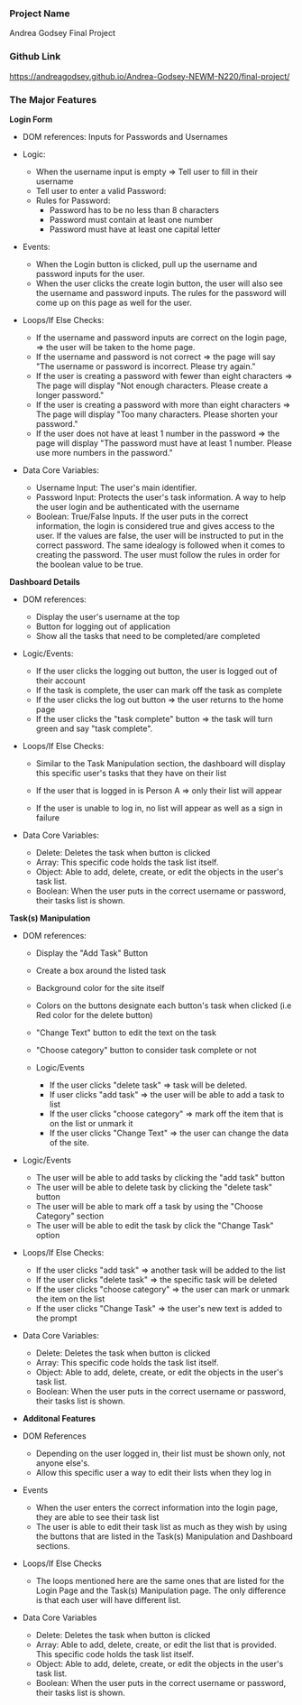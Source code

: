 ### Project Name

Andrea Godsey Final Project

### Github Link

https://andreagodsey.github.io/Andrea-Godsey-NEWM-N220/final-project/

### The Major Features

**Login Form**

- DOM references: Inputs for Passwords and Usernames

- Logic:

  - When the username input is empty => Tell user to fill in their username
  - Tell user to enter a valid Password:
  - Rules for Password:
    - Password has to be no less than 8 characters
    - Password must contain at least one number
    - Password must have at least one capital letter

- Events:

  - When the Login button is clicked, pull up the username and password inputs for the user.
  - When the user clicks the create login button, the user will also see the username and password inputs. The rules for the password will come up on this page as well for the user.

- Loops/If Else Checks:

  - If the username and password inputs are correct on the login page, => the user will be taken to the home page.
  - If the username and password is not correct => the page will say "The username or password is incorrect. Please try again."
  - If the user is creating a password with fewer than eight characters => The page will display "Not enough characters. Please create a longer password."
  - If the user is creating a password with more than eight characters => The page will display "Too many characters. Please shorten your password."
  - If the user does not have at least 1 number in the password => the page will display "The password must have at least 1 number. Please use more numbers in the password."

- Data Core Variables:

  - Username Input: The user's main identifier.
  - Password Input: Protects the user's task information. A way to help the user login and be authenticated with the username
  - Boolean: True/False Inputs. If the user puts in the correct information, the login is considered true and gives access to the user. If the values are false, the user will be instructed to put in the correct password. The same idealogy is followed when it comes to creating the password. The user must follow the rules in order for the boolean value to be true.

**Dashboard Details**

- DOM references:

  - Display the user's username at the top
  - Button for logging out of application
  - Show all the tasks that need to be completed/are completed

- Logic/Events:

  - If the user clicks the logging out button, the user is logged out of their account
  - If the task is complete, the user can mark off the task as complete
  - If the user clicks the log out button => the user returns to the home page
  - If the user clicks the "task complete" button => the task will turn green and say "task complete".

- Loops/If Else Checks:

  - Similar to the Task Manipulation section, the dashboard will display this specific user's tasks that they have on their list

  - If the user that is logged in is Person A => only their list will appear

  - If the user is unable to log in, no list will appear as well as a sign in failure

- Data Core Variables:
  - Delete: Deletes the task when button is clicked
  - Array: This specific code holds the task list itself.
  - Object: Able to add, delete, create, or edit the objects in the user's task list.
  - Boolean: When the user puts in the correct username or password, their tasks list is shown.

**Task(s) Manipulation**

- DOM references:

  - Display the "Add Task" Button
  - Create a box around the listed task
  - Background color for the site itself
  - Colors on the buttons designate each button's task when clicked (i.e Red color for the delete button)
  - "Change Text" button to edit the text on the task
  - "Choose category" button to consider task complete or not

  - Logic/Events
    - If the user clicks "delete task" => task will be deleted.
    - If user clicks "add task" => the user will be able to add a task to list
    - If the user clicks "choose category" => mark off the item that is on the list or unmark it
    - If the user clicks "Change Text" => the user can change the data of the site.

- Logic/Events

  - The user will be able to add tasks by clicking the "add task" button
  - The user will be able to delete task by clicking the "delete task" button
  - The user will be able to mark off a task by using the "Choose Category" section
  - The user will be able to edit the task by click the "Change Task" option

- Loops/If Else Checks:

  - If the user clicks "add task" => another task will be added to the list
  - If the user clicks "delete task" => the specific task will be deleted
  - If the user clicks "choose category" => the user can mark or unmark the item on the list
  - If the user clicks "Change Task" => the user's new text is added to the prompt

- Data Core Variables:

  - Delete: Deletes the task when button is clicked
  - Array: This specific code holds the task list itself.
  - Object: Able to add, delete, create, or edit the objects in the user's task list.
  - Boolean: When the user puts in the correct username or password, their tasks list is shown.

- **Additonal Features**

- DOM References
  - Depending on the user logged in, their list must be shown only, not anyone else's.
  - Allow this specific user a way to edit their lists when they log in
- Events
  - When the user enters the correct information into the login page, they are able to see their task list
  - The user is able to edit their task list as much as they wish by using the buttons that are listed in the Task(s) Manipulation and Dashboard sections.
- Loops/If Else Checks
  - The loops mentioned here are the same ones that are listed for the Login Page and the Task(s) Manipulation page. The only difference is that each user will have different list.
- Data Core Variables
  - Delete: Deletes the task when button is clicked
  - Array: Able to add, delete, create, or edit the list that is provided. This specific code holds the task list itself.
  - Object: Able to add, delete, create, or edit the objects in the user's task list.
  - Boolean: When the user puts in the correct username or password, their tasks list is shown.
